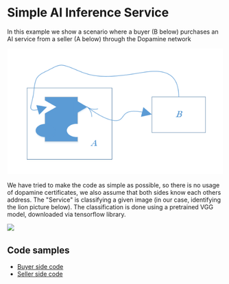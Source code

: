 # Simple AI Inference Service
In this example we show a scenario where a buyer (B below) purchases an AI service from a seller (A below) through the Dopamine network

<img src="https://github.com/DopamineAI/bootcamp/raw/3476cdaf0dd65ca4631f07eba80c09713dd8abb6/img/simeple_ai_inference_service.png">

We have tried to make the code as simple as possible, so there is no usage of dopamine certificates, we also assume that both sides know each others address.
The \"Service\" is classifying a given image (in our case, identifying the lion picture below). The classification is done using a pretrained VGG model, downloaded via tensorflow library.

<img src="http://www.slate.com/content/dam/slate/articles/health_and_science/science/2015/07/150730_SCI_Cecil_lion.jpg.CROP.promo-xlarge2.jpg">

## Code samples
- [Buyer side code](https://github.com/DopamineAI/bootcamp/blob/master/02.%20Single%20Entity%20AI%20Inference%20Service/buyer.ipynb)
- [Seller side code](https://github.com/DopamineAI/bootcamp/blob/master/02.%20Single%20Entity%20AI%20Inference%20Service/seller.ipynb)